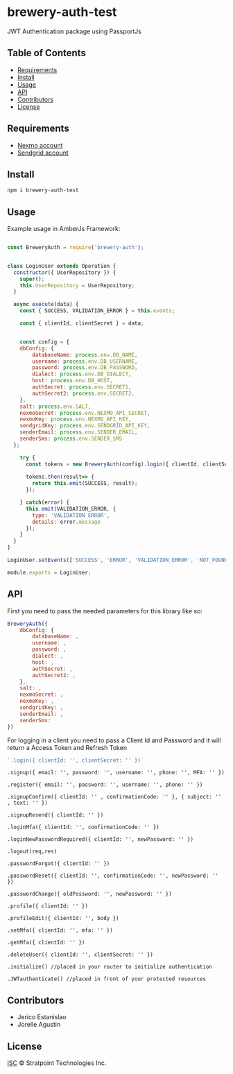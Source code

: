 # brewery-auth-test

JWT Authentication package using PassportJs


## Table of Contents

* [Requirements](#requirements)
* [Install](#install)
* [Usage](#usage)
* [API](#api)
* [Contributors](#contributors)
* [License](#license)

## Requirements

* [Nexmo account](https://dashboard.nexmo.com)
* [Sendgrid account](https://sendgrid.com)

## Install

```sh
npm i brewery-auth-test
```

## Usage

Example usage in AmberJs Framework:

```js

const BreweryAuth = require('brewery-auth');


class LoginUser extends Operation {
  constructor({ UserRepository }) {
    super();
    this.UserRepository = UserRepository;
  }

  async execute(data) {
    const { SUCCESS, VALIDATION_ERROR } = this.events;

    const { clientId, clientSecret } = data;


    const config = {
    dbConfig: {
        databaseName: process.env.DB_NAME,
        username: process.env.DB_USERNAME,
        password: process.env.DB_PASSWORD,
        dialect: process.env.DB_DIALECT,
        host: process.env.DB_HOST,
        authSecret: process.env.SECRET1,
        authSecret2: process.env.SECRET2,
    },
    salt: process.env.SALT,
    nexmoSecret: process.env.NEXMO_API_SECRET,
    nexmoKey: process.env.NEXMO_API_KEY,
    sendgridKey: process.env.SENDGRID_API_KEY,
    senderEmail: process.env.SENDER_EMAIL,
    senderSms: process.env.SENDER_SMS 
  };

    try {
      const tokens = new BreweryAuth(config).login({ clientId, clientSecret });
      
      tokens.then(result=> {
        return this.emit(SUCCESS, result);
      });

    } catch(error) {
      this.emit(VALIDATION_ERROR, {
        type: 'VALIDATION ERROR',
        details: error.message
      });
    }
  }
}

LoginUser.setEvents(['SUCCESS', 'ERROR', 'VALIDATION_ERROR', 'NOT_FOUND']);

module.exports = LoginUser;

```

## API

First you need to pass the needed parameters for this library like so:

```javascript
BreweryAuth({
    dbConfig: {
        databaseName: ,
        username: ,
        password: ,
        dialect: ,
        host: ,
        authSecret: ,
        authSecret2: ,
    },
    salt: ,
    nexmoSecret: ,
    nexmoKey: ,
    sendgridKey: ,
    senderEmail: ,
    senderSms: 
})
```

For logging in a client you need to pass a Client Id and Password and it will return a Access Token and Refresh Token

```javascript
`.login({ clientId: '', clientSecret: '' })`
```
`.signup({ email: '', password: '', username: '', phone: '', MFA: '' })`

`.register({ email: '', password: '', username: '', phone: '' })`

`.signupConfirm({ clientId: '' , confirmationCode: '' }, { subject: '' , text: '' })`

`.signupResend({ clientId: '' })`

`.loginMfa({ clientId: '', confirmationCode: '' })`

`.loginNewPasswordRequired({ clientId: '', newPassword: '' })`

`.logout(req,res)`

`.passwordForgot({ clientId: '' })`

`.passwordReset({ clientId: '', confirmationCode: '', newPassword: '' })`

`.passwordChange({ oldPassword: '', newPassword: '' })`

`.profile({ clientId: '' })`

`.profileEdit({ clientId: '', body })`

`.setMfa({ clientId: '', mfa: '' })`

`.getMfa({ clientId: '' })`

`.deleteUser({ clientId: '', clientSecret: '' })`

`.initialize() //placed in your router to initialize authentication`

`.JWTauthenticate() //placed in front of your protected resources`


## Contributors

* Jerico Estanislao
* Jorelle Agustin

## License

[ISC](LICENSE) © Stratpoint Technologies Inc.
